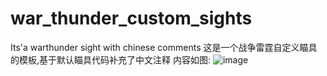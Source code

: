 # war_thunder_custom_sights
Its'a warthunder sight with chinese comments
这是一个战争雷霆自定义瞄具的模板,基于默认瞄具代码补充了中文注释
内容如图:
![image](https://github.com/user-attachments/assets/1e38e330-8e68-47a8-862b-335685ecfb9c)
